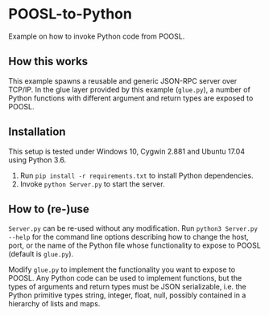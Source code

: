 # POOSL-to-Python
Example on how to invoke Python code from POOSL.

## How this works

This example spawns a reusable and generic JSON-RPC server over TCP/IP. In the glue layer provided by this example (`glue.py`), a number of Python functions with different argument and return types are exposed to POOSL.

## Installation

This setup is tested under Windows 10, Cygwin 2.881 and Ubuntu 17.04 using Python 3.6.

1) Run `pip install -r requirements.txt` to install Python dependencies.
2) Invoke `python Server.py` to start the server.


## How to (re-)use

`Server.py` can be re-used without any modification. Run `python3 Server.py --help` for the command line options describing how to change the host, port, or the name of the Python file whose functionality to expose to POOSL (default is `glue.py`).

Modify `glue.py` to implement the functionality you want to expose to POOSL. Any Python code can be used to implement functions, but the types of arguments and return types must be JSON serializable, i.e. the Python primitive types string, integer, float, null, possibly contained in a hierarchy of lists and maps.
